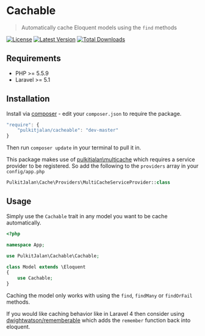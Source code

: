 Cachable
=========

> Automatically cache Eloquent models using the `find` methods

[![License](http://img.shields.io/badge/license-MIT-brightgreen.svg?style=flat-square)](http://www.opensource.org/licenses/MIT)
[![Latest Version](http://img.shields.io/packagist/v/pulkitjalan/cacheable.svg?style=flat-square)](https://packagist.org/packages/pulkitjalan/cacheable)
[![Total Downloads](https://img.shields.io/packagist/dt/pulkitjalan/cacheable.svg?style=flat-square)](https://packagist.org/packages/pulkitjalan/cacheable)

## Requirements

- PHP >= 5.5.9
- Laravel >= 5.1

## Installation

Install via [composer](https://getcomposer.org/) - edit your `composer.json` to require the package.

```js
"require": {
    "pulkitjalan/cacheable": "dev-master"
}
```

Then run `composer update` in your terminal to pull it in.

This package makes use of [pulkitjalan\multicache](https://github.com/pulkitjalan/multicache) which requires a service provider to be registered. So add the following to the `providers` array in your `config/app.php`

```php
PulkitJalan\Cache\Providers\MultiCacheServiceProvider::class
```

## Usage

Simply use the `Cachable` trait in any model you want to be cache automatically.

```php
<?php

namespace App;

use PulkitJalan\Cachable\Cachable;

class Model extends \Eloquent
{
    use Cachable;
}
```

Caching the model only works with using the `find`, `findMany` or `findOrFail` methods.

If you would like caching behavior like in Laravel 4 then consider using [dwightwatson/rememberable](https://github.com/dwightwatson/rememberable) which adds the `remember` function back into eloquent.